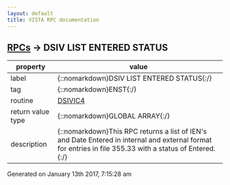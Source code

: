 ```yaml
---
layout: default
title: VISTA RPC documentation
---
```




## [RPCs](TableOfContent.md) &#8594; DSIV LIST ENTERED STATUS 

 property | value 
--- | --- 
 label | {::nomarkdown}DSIV LIST ENTERED STATUS{:/}
 tag | {::nomarkdown}ENST{:/}
 routine | [DSIVIC4](http://code.osehra.org/dox/Routine_DSIVIC4_source.html)
 return value type | {::nomarkdown}GLOBAL ARRAY{:/}
 description | {::nomarkdown}This RPC returns a list of IEN's and Date Entered in internal and external format for entries in file 355.33 with a status of Entered.{:/}




 Generated on January 13th 2017, 7:15:28 am